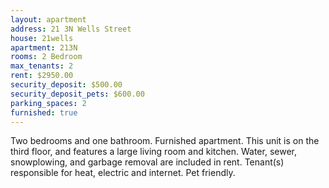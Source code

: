 ```yaml
---
layout: apartment
address: 21 3N Wells Street
house: 21wells
apartment: 213N
rooms: 2 Bedroom
max_tenants: 2
rent: $2950.00
security_deposit: $500.00
security_deposit_pets: $600.00
parking_spaces: 2
furnished: true
---
```


Two bedrooms and one bathroom. Furnished apartment.
This unit is on the third floor, and features a large living room and kitchen.
Water, sewer, snowplowing, and garbage removal are included in rent. Tenant(s)
responsible for heat, electric and internet. Pet friendly.
